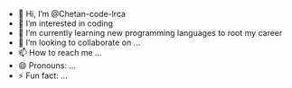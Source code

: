 - 👋 Hi, I’m @Chetan-code-lrca
- 👀 I’m interested in coding
- 🌱 I’m currently learning new programming languages to root my career
- 💞️ I’m looking to collaborate on ...
- 📫 How to reach me ...
- 😄 Pronouns: ...
- ⚡ Fun fact: ...

<!---
Chetan-code-lrca/Chetan-code-lrca is a ✨ special ✨ repository because its `README.md` (this file) appears on your GitHub profile.
You can click the Preview link to take a look at your changes.
--->
